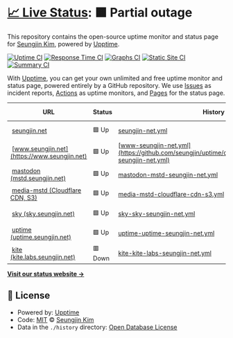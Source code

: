 # [📈 Live Status](https://demo.upptime.js.org): <!--live status--> **🟧 Partial outage**

This repository contains the open-source uptime monitor and status page for [Seungjin Kim](https://demo.upptime.js.org), powered by [Upptime](https://github.com/upptime/upptime).

[![Uptime CI](https://github.com/seungjin/uptime/workflows/Uptime%20CI/badge.svg)](https://github.com/seungjin/uptime/actions?query=workflow%3A%22Uptime+CI%22)
[![Response Time CI](https://github.com/seungjin/uptime/workflows/Response%20Time%20CI/badge.svg)](https://github.com/seungjin/uptime/actions?query=workflow%3A%22Response+Time+CI%22)
[![Graphs CI](https://github.com/seungjin/uptime/workflows/Graphs%20CI/badge.svg)](https://github.com/seungjin/uptime/actions?query=workflow%3A%22Graphs+CI%22)
[![Static Site CI](https://github.com/seungjin/uptime/workflows/Static%20Site%20CI/badge.svg)](https://github.com/seungjin/uptime/actions?query=workflow%3A%22Static+Site+CI%22)
[![Summary CI](https://github.com/seungjin/uptime/workflows/Summary%20CI/badge.svg)](https://github.com/seungjin/uptime/actions?query=workflow%3A%22Summary+CI%22)

With [Upptime](https://upptime.js.org), you can get your own unlimited and free uptime monitor and status page, powered entirely by a GitHub repository. We use [Issues](https://github.com/seungjin/uptime/issues) as incident reports, [Actions](https://github.com/seungjin/uptime/actions) as uptime monitors, and [Pages](https://demo.upptime.js.org) for the status page.

<!--start: status pages-->
<!-- This summary is generated by Upptime (https://github.com/upptime/upptime) -->
<!-- Do not edit this manually, your changes will be overwritten -->
<!-- prettier-ignore -->
| URL | Status | History | Response Time | Uptime |
| --- | ------ | ------- | ------------- | ------ |
| <img alt="" src="https://icons.duckduckgo.com/ip3/seungjin.net.ico" height="13"> [seungjin.net](https://seungjin.net) | 🟩 Up | [seungjin-net.yml](https://github.com/seungjin/uptime/commits/HEAD/history/seungjin-net.yml) | <details><summary><img alt="Response time graph" src="./graphs/seungjin-net/response-time-week.png" height="20"> 116ms</summary><br><a href="https://uptime.seungjin.net/history/seungjin-net"><img alt="Response time 775" src="https://img.shields.io/endpoint?url=https%3A%2F%2Fraw.githubusercontent.com%2Fseungjin%2Fuptime%2FHEAD%2Fapi%2Fseungjin-net%2Fresponse-time.json"></a><br><a href="https://uptime.seungjin.net/history/seungjin-net"><img alt="24-hour response time 125" src="https://img.shields.io/endpoint?url=https%3A%2F%2Fraw.githubusercontent.com%2Fseungjin%2Fuptime%2FHEAD%2Fapi%2Fseungjin-net%2Fresponse-time-day.json"></a><br><a href="https://uptime.seungjin.net/history/seungjin-net"><img alt="7-day response time 116" src="https://img.shields.io/endpoint?url=https%3A%2F%2Fraw.githubusercontent.com%2Fseungjin%2Fuptime%2FHEAD%2Fapi%2Fseungjin-net%2Fresponse-time-week.json"></a><br><a href="https://uptime.seungjin.net/history/seungjin-net"><img alt="30-day response time 112" src="https://img.shields.io/endpoint?url=https%3A%2F%2Fraw.githubusercontent.com%2Fseungjin%2Fuptime%2FHEAD%2Fapi%2Fseungjin-net%2Fresponse-time-month.json"></a><br><a href="https://uptime.seungjin.net/history/seungjin-net"><img alt="1-year response time 666" src="https://img.shields.io/endpoint?url=https%3A%2F%2Fraw.githubusercontent.com%2Fseungjin%2Fuptime%2FHEAD%2Fapi%2Fseungjin-net%2Fresponse-time-year.json"></a></details> | <details><summary><a href="https://uptime.seungjin.net/history/seungjin-net">100.00%</a></summary><a href="https://uptime.seungjin.net/history/seungjin-net"><img alt="All-time uptime 99.62%" src="https://img.shields.io/endpoint?url=https%3A%2F%2Fraw.githubusercontent.com%2Fseungjin%2Fuptime%2FHEAD%2Fapi%2Fseungjin-net%2Fuptime.json"></a><br><a href="https://uptime.seungjin.net/history/seungjin-net"><img alt="24-hour uptime 100.00%" src="https://img.shields.io/endpoint?url=https%3A%2F%2Fraw.githubusercontent.com%2Fseungjin%2Fuptime%2FHEAD%2Fapi%2Fseungjin-net%2Fuptime-day.json"></a><br><a href="https://uptime.seungjin.net/history/seungjin-net"><img alt="7-day uptime 100.00%" src="https://img.shields.io/endpoint?url=https%3A%2F%2Fraw.githubusercontent.com%2Fseungjin%2Fuptime%2FHEAD%2Fapi%2Fseungjin-net%2Fuptime-week.json"></a><br><a href="https://uptime.seungjin.net/history/seungjin-net"><img alt="30-day uptime 100.00%" src="https://img.shields.io/endpoint?url=https%3A%2F%2Fraw.githubusercontent.com%2Fseungjin%2Fuptime%2FHEAD%2Fapi%2Fseungjin-net%2Fuptime-month.json"></a><br><a href="https://uptime.seungjin.net/history/seungjin-net"><img alt="1-year uptime 99.74%" src="https://img.shields.io/endpoint?url=https%3A%2F%2Fraw.githubusercontent.com%2Fseungjin%2Fuptime%2FHEAD%2Fapi%2Fseungjin-net%2Fuptime-year.json"></a></details>
| <img alt="" src="https://icons.duckduckgo.com/ip3/www.seungjin.net.ico" height="13"> [www.seungjin.net](https://www.seungjin.net) | 🟩 Up | [www-seungjin-net.yml](https://github.com/seungjin/uptime/commits/HEAD/history/www-seungjin-net.yml) | <details><summary><img alt="Response time graph" src="./graphs/www-seungjin-net/response-time-week.png" height="20"> 116ms</summary><br><a href="https://uptime.seungjin.net/history/www-seungjin-net"><img alt="Response time 624" src="https://img.shields.io/endpoint?url=https%3A%2F%2Fraw.githubusercontent.com%2Fseungjin%2Fuptime%2FHEAD%2Fapi%2Fwww-seungjin-net%2Fresponse-time.json"></a><br><a href="https://uptime.seungjin.net/history/www-seungjin-net"><img alt="24-hour response time 115" src="https://img.shields.io/endpoint?url=https%3A%2F%2Fraw.githubusercontent.com%2Fseungjin%2Fuptime%2FHEAD%2Fapi%2Fwww-seungjin-net%2Fresponse-time-day.json"></a><br><a href="https://uptime.seungjin.net/history/www-seungjin-net"><img alt="7-day response time 116" src="https://img.shields.io/endpoint?url=https%3A%2F%2Fraw.githubusercontent.com%2Fseungjin%2Fuptime%2FHEAD%2Fapi%2Fwww-seungjin-net%2Fresponse-time-week.json"></a><br><a href="https://uptime.seungjin.net/history/www-seungjin-net"><img alt="30-day response time 147" src="https://img.shields.io/endpoint?url=https%3A%2F%2Fraw.githubusercontent.com%2Fseungjin%2Fuptime%2FHEAD%2Fapi%2Fwww-seungjin-net%2Fresponse-time-month.json"></a><br><a href="https://uptime.seungjin.net/history/www-seungjin-net"><img alt="1-year response time 526" src="https://img.shields.io/endpoint?url=https%3A%2F%2Fraw.githubusercontent.com%2Fseungjin%2Fuptime%2FHEAD%2Fapi%2Fwww-seungjin-net%2Fresponse-time-year.json"></a></details> | <details><summary><a href="https://uptime.seungjin.net/history/www-seungjin-net">100.00%</a></summary><a href="https://uptime.seungjin.net/history/www-seungjin-net"><img alt="All-time uptime 99.62%" src="https://img.shields.io/endpoint?url=https%3A%2F%2Fraw.githubusercontent.com%2Fseungjin%2Fuptime%2FHEAD%2Fapi%2Fwww-seungjin-net%2Fuptime.json"></a><br><a href="https://uptime.seungjin.net/history/www-seungjin-net"><img alt="24-hour uptime 100.00%" src="https://img.shields.io/endpoint?url=https%3A%2F%2Fraw.githubusercontent.com%2Fseungjin%2Fuptime%2FHEAD%2Fapi%2Fwww-seungjin-net%2Fuptime-day.json"></a><br><a href="https://uptime.seungjin.net/history/www-seungjin-net"><img alt="7-day uptime 100.00%" src="https://img.shields.io/endpoint?url=https%3A%2F%2Fraw.githubusercontent.com%2Fseungjin%2Fuptime%2FHEAD%2Fapi%2Fwww-seungjin-net%2Fuptime-week.json"></a><br><a href="https://uptime.seungjin.net/history/www-seungjin-net"><img alt="30-day uptime 100.00%" src="https://img.shields.io/endpoint?url=https%3A%2F%2Fraw.githubusercontent.com%2Fseungjin%2Fuptime%2FHEAD%2Fapi%2Fwww-seungjin-net%2Fuptime-month.json"></a><br><a href="https://uptime.seungjin.net/history/www-seungjin-net"><img alt="1-year uptime 99.74%" src="https://img.shields.io/endpoint?url=https%3A%2F%2Fraw.githubusercontent.com%2Fseungjin%2Fuptime%2FHEAD%2Fapi%2Fwww-seungjin-net%2Fuptime-year.json"></a></details>
| <img alt="" src="https://icons.duckduckgo.com/ip3/mstd.seungjin.net.ico" height="13"> [mastodon (mstd.seungjin.net)](https://mstd.seungjin.net) | 🟩 Up | [mastodon-mstd-seungjin-net.yml](https://github.com/seungjin/uptime/commits/HEAD/history/mastodon-mstd-seungjin-net.yml) | <details><summary><img alt="Response time graph" src="./graphs/mastodon-mstd-seungjin-net/response-time-week.png" height="20"> 768ms</summary><br><a href="https://uptime.seungjin.net/history/mastodon-mstd-seungjin-net"><img alt="Response time 754" src="https://img.shields.io/endpoint?url=https%3A%2F%2Fraw.githubusercontent.com%2Fseungjin%2Fuptime%2FHEAD%2Fapi%2Fmastodon-mstd-seungjin-net%2Fresponse-time.json"></a><br><a href="https://uptime.seungjin.net/history/mastodon-mstd-seungjin-net"><img alt="24-hour response time 741" src="https://img.shields.io/endpoint?url=https%3A%2F%2Fraw.githubusercontent.com%2Fseungjin%2Fuptime%2FHEAD%2Fapi%2Fmastodon-mstd-seungjin-net%2Fresponse-time-day.json"></a><br><a href="https://uptime.seungjin.net/history/mastodon-mstd-seungjin-net"><img alt="7-day response time 768" src="https://img.shields.io/endpoint?url=https%3A%2F%2Fraw.githubusercontent.com%2Fseungjin%2Fuptime%2FHEAD%2Fapi%2Fmastodon-mstd-seungjin-net%2Fresponse-time-week.json"></a><br><a href="https://uptime.seungjin.net/history/mastodon-mstd-seungjin-net"><img alt="30-day response time 760" src="https://img.shields.io/endpoint?url=https%3A%2F%2Fraw.githubusercontent.com%2Fseungjin%2Fuptime%2FHEAD%2Fapi%2Fmastodon-mstd-seungjin-net%2Fresponse-time-month.json"></a><br><a href="https://uptime.seungjin.net/history/mastodon-mstd-seungjin-net"><img alt="1-year response time 748" src="https://img.shields.io/endpoint?url=https%3A%2F%2Fraw.githubusercontent.com%2Fseungjin%2Fuptime%2FHEAD%2Fapi%2Fmastodon-mstd-seungjin-net%2Fresponse-time-year.json"></a></details> | <details><summary><a href="https://uptime.seungjin.net/history/mastodon-mstd-seungjin-net">100.00%</a></summary><a href="https://uptime.seungjin.net/history/mastodon-mstd-seungjin-net"><img alt="All-time uptime 99.95%" src="https://img.shields.io/endpoint?url=https%3A%2F%2Fraw.githubusercontent.com%2Fseungjin%2Fuptime%2FHEAD%2Fapi%2Fmastodon-mstd-seungjin-net%2Fuptime.json"></a><br><a href="https://uptime.seungjin.net/history/mastodon-mstd-seungjin-net"><img alt="24-hour uptime 100.00%" src="https://img.shields.io/endpoint?url=https%3A%2F%2Fraw.githubusercontent.com%2Fseungjin%2Fuptime%2FHEAD%2Fapi%2Fmastodon-mstd-seungjin-net%2Fuptime-day.json"></a><br><a href="https://uptime.seungjin.net/history/mastodon-mstd-seungjin-net"><img alt="7-day uptime 100.00%" src="https://img.shields.io/endpoint?url=https%3A%2F%2Fraw.githubusercontent.com%2Fseungjin%2Fuptime%2FHEAD%2Fapi%2Fmastodon-mstd-seungjin-net%2Fuptime-week.json"></a><br><a href="https://uptime.seungjin.net/history/mastodon-mstd-seungjin-net"><img alt="30-day uptime 100.00%" src="https://img.shields.io/endpoint?url=https%3A%2F%2Fraw.githubusercontent.com%2Fseungjin%2Fuptime%2FHEAD%2Fapi%2Fmastodon-mstd-seungjin-net%2Fuptime-month.json"></a><br><a href="https://uptime.seungjin.net/history/mastodon-mstd-seungjin-net"><img alt="1-year uptime 99.93%" src="https://img.shields.io/endpoint?url=https%3A%2F%2Fraw.githubusercontent.com%2Fseungjin%2Fuptime%2FHEAD%2Fapi%2Fmastodon-mstd-seungjin-net%2Fuptime-year.json"></a></details>
| <img alt="" src="https://icons.duckduckgo.com/ip3/media-mstd.seungjin.net.ico" height="13"> [media-mstd (Cloudflare CDN, S3)](https://media-mstd.seungjin.net/accounts/avatars/109/737/937/659/013/254/original/626c9187e341632b.jpg) | 🟩 Up | [media-mstd-cloudflare-cdn-s3.yml](https://github.com/seungjin/uptime/commits/HEAD/history/media-mstd-cloudflare-cdn-s3.yml) | <details><summary><img alt="Response time graph" src="./graphs/media-mstd-cloudflare-cdn-s3/response-time-week.png" height="20"> 145ms</summary><br><a href="https://uptime.seungjin.net/history/media-mstd-cloudflare-cdn-s3"><img alt="Response time 248" src="https://img.shields.io/endpoint?url=https%3A%2F%2Fraw.githubusercontent.com%2Fseungjin%2Fuptime%2FHEAD%2Fapi%2Fmedia-mstd-cloudflare-cdn-s3%2Fresponse-time.json"></a><br><a href="https://uptime.seungjin.net/history/media-mstd-cloudflare-cdn-s3"><img alt="24-hour response time 128" src="https://img.shields.io/endpoint?url=https%3A%2F%2Fraw.githubusercontent.com%2Fseungjin%2Fuptime%2FHEAD%2Fapi%2Fmedia-mstd-cloudflare-cdn-s3%2Fresponse-time-day.json"></a><br><a href="https://uptime.seungjin.net/history/media-mstd-cloudflare-cdn-s3"><img alt="7-day response time 145" src="https://img.shields.io/endpoint?url=https%3A%2F%2Fraw.githubusercontent.com%2Fseungjin%2Fuptime%2FHEAD%2Fapi%2Fmedia-mstd-cloudflare-cdn-s3%2Fresponse-time-week.json"></a><br><a href="https://uptime.seungjin.net/history/media-mstd-cloudflare-cdn-s3"><img alt="30-day response time 159" src="https://img.shields.io/endpoint?url=https%3A%2F%2Fraw.githubusercontent.com%2Fseungjin%2Fuptime%2FHEAD%2Fapi%2Fmedia-mstd-cloudflare-cdn-s3%2Fresponse-time-month.json"></a><br><a href="https://uptime.seungjin.net/history/media-mstd-cloudflare-cdn-s3"><img alt="1-year response time 248" src="https://img.shields.io/endpoint?url=https%3A%2F%2Fraw.githubusercontent.com%2Fseungjin%2Fuptime%2FHEAD%2Fapi%2Fmedia-mstd-cloudflare-cdn-s3%2Fresponse-time-year.json"></a></details> | <details><summary><a href="https://uptime.seungjin.net/history/media-mstd-cloudflare-cdn-s3">99.68%</a></summary><a href="https://uptime.seungjin.net/history/media-mstd-cloudflare-cdn-s3"><img alt="All-time uptime 99.86%" src="https://img.shields.io/endpoint?url=https%3A%2F%2Fraw.githubusercontent.com%2Fseungjin%2Fuptime%2FHEAD%2Fapi%2Fmedia-mstd-cloudflare-cdn-s3%2Fuptime.json"></a><br><a href="https://uptime.seungjin.net/history/media-mstd-cloudflare-cdn-s3"><img alt="24-hour uptime 97.73%" src="https://img.shields.io/endpoint?url=https%3A%2F%2Fraw.githubusercontent.com%2Fseungjin%2Fuptime%2FHEAD%2Fapi%2Fmedia-mstd-cloudflare-cdn-s3%2Fuptime-day.json"></a><br><a href="https://uptime.seungjin.net/history/media-mstd-cloudflare-cdn-s3"><img alt="7-day uptime 99.68%" src="https://img.shields.io/endpoint?url=https%3A%2F%2Fraw.githubusercontent.com%2Fseungjin%2Fuptime%2FHEAD%2Fapi%2Fmedia-mstd-cloudflare-cdn-s3%2Fuptime-week.json"></a><br><a href="https://uptime.seungjin.net/history/media-mstd-cloudflare-cdn-s3"><img alt="30-day uptime 99.73%" src="https://img.shields.io/endpoint?url=https%3A%2F%2Fraw.githubusercontent.com%2Fseungjin%2Fuptime%2FHEAD%2Fapi%2Fmedia-mstd-cloudflare-cdn-s3%2Fuptime-month.json"></a><br><a href="https://uptime.seungjin.net/history/media-mstd-cloudflare-cdn-s3"><img alt="1-year uptime 99.86%" src="https://img.shields.io/endpoint?url=https%3A%2F%2Fraw.githubusercontent.com%2Fseungjin%2Fuptime%2FHEAD%2Fapi%2Fmedia-mstd-cloudflare-cdn-s3%2Fuptime-year.json"></a></details>
| <img alt="" src="https://icons.duckduckgo.com/ip3/sky.seungjin.net.ico" height="13"> [sky (sky.seungjin.net)](https://sky.seungjin.net/health) | 🟩 Up | [sky-sky-seungjin-net.yml](https://github.com/seungjin/uptime/commits/HEAD/history/sky-sky-seungjin-net.yml) | <details><summary><img alt="Response time graph" src="./graphs/sky-sky-seungjin-net/response-time-week.png" height="20"> 2708ms</summary><br><a href="https://uptime.seungjin.net/history/sky-sky-seungjin-net"><img alt="Response time 1862" src="https://img.shields.io/endpoint?url=https%3A%2F%2Fraw.githubusercontent.com%2Fseungjin%2Fuptime%2FHEAD%2Fapi%2Fsky-sky-seungjin-net%2Fresponse-time.json"></a><br><a href="https://uptime.seungjin.net/history/sky-sky-seungjin-net"><img alt="24-hour response time 667" src="https://img.shields.io/endpoint?url=https%3A%2F%2Fraw.githubusercontent.com%2Fseungjin%2Fuptime%2FHEAD%2Fapi%2Fsky-sky-seungjin-net%2Fresponse-time-day.json"></a><br><a href="https://uptime.seungjin.net/history/sky-sky-seungjin-net"><img alt="7-day response time 2708" src="https://img.shields.io/endpoint?url=https%3A%2F%2Fraw.githubusercontent.com%2Fseungjin%2Fuptime%2FHEAD%2Fapi%2Fsky-sky-seungjin-net%2Fresponse-time-week.json"></a><br><a href="https://uptime.seungjin.net/history/sky-sky-seungjin-net"><img alt="30-day response time 1873" src="https://img.shields.io/endpoint?url=https%3A%2F%2Fraw.githubusercontent.com%2Fseungjin%2Fuptime%2FHEAD%2Fapi%2Fsky-sky-seungjin-net%2Fresponse-time-month.json"></a><br><a href="https://uptime.seungjin.net/history/sky-sky-seungjin-net"><img alt="1-year response time 1862" src="https://img.shields.io/endpoint?url=https%3A%2F%2Fraw.githubusercontent.com%2Fseungjin%2Fuptime%2FHEAD%2Fapi%2Fsky-sky-seungjin-net%2Fresponse-time-year.json"></a></details> | <details><summary><a href="https://uptime.seungjin.net/history/sky-sky-seungjin-net">100.00%</a></summary><a href="https://uptime.seungjin.net/history/sky-sky-seungjin-net"><img alt="All-time uptime 99.21%" src="https://img.shields.io/endpoint?url=https%3A%2F%2Fraw.githubusercontent.com%2Fseungjin%2Fuptime%2FHEAD%2Fapi%2Fsky-sky-seungjin-net%2Fuptime.json"></a><br><a href="https://uptime.seungjin.net/history/sky-sky-seungjin-net"><img alt="24-hour uptime 100.00%" src="https://img.shields.io/endpoint?url=https%3A%2F%2Fraw.githubusercontent.com%2Fseungjin%2Fuptime%2FHEAD%2Fapi%2Fsky-sky-seungjin-net%2Fuptime-day.json"></a><br><a href="https://uptime.seungjin.net/history/sky-sky-seungjin-net"><img alt="7-day uptime 100.00%" src="https://img.shields.io/endpoint?url=https%3A%2F%2Fraw.githubusercontent.com%2Fseungjin%2Fuptime%2FHEAD%2Fapi%2Fsky-sky-seungjin-net%2Fuptime-week.json"></a><br><a href="https://uptime.seungjin.net/history/sky-sky-seungjin-net"><img alt="30-day uptime 99.85%" src="https://img.shields.io/endpoint?url=https%3A%2F%2Fraw.githubusercontent.com%2Fseungjin%2Fuptime%2FHEAD%2Fapi%2Fsky-sky-seungjin-net%2Fuptime-month.json"></a><br><a href="https://uptime.seungjin.net/history/sky-sky-seungjin-net"><img alt="1-year uptime 99.21%" src="https://img.shields.io/endpoint?url=https%3A%2F%2Fraw.githubusercontent.com%2Fseungjin%2Fuptime%2FHEAD%2Fapi%2Fsky-sky-seungjin-net%2Fuptime-year.json"></a></details>
| <img alt="" src="https://icons.duckduckgo.com/ip3/uptime.seungjin.net.ico" height="13"> [uptime (uptime.seungjin.net)](https://uptime.seungjin.net) | 🟩 Up | [uptime-uptime-seungjin-net.yml](https://github.com/seungjin/uptime/commits/HEAD/history/uptime-uptime-seungjin-net.yml) | <details><summary><img alt="Response time graph" src="./graphs/uptime-uptime-seungjin-net/response-time-week.png" height="20"> 113ms</summary><br><a href="https://uptime.seungjin.net/history/uptime-uptime-seungjin-net"><img alt="Response time 124" src="https://img.shields.io/endpoint?url=https%3A%2F%2Fraw.githubusercontent.com%2Fseungjin%2Fuptime%2FHEAD%2Fapi%2Fuptime-uptime-seungjin-net%2Fresponse-time.json"></a><br><a href="https://uptime.seungjin.net/history/uptime-uptime-seungjin-net"><img alt="24-hour response time 99" src="https://img.shields.io/endpoint?url=https%3A%2F%2Fraw.githubusercontent.com%2Fseungjin%2Fuptime%2FHEAD%2Fapi%2Fuptime-uptime-seungjin-net%2Fresponse-time-day.json"></a><br><a href="https://uptime.seungjin.net/history/uptime-uptime-seungjin-net"><img alt="7-day response time 113" src="https://img.shields.io/endpoint?url=https%3A%2F%2Fraw.githubusercontent.com%2Fseungjin%2Fuptime%2FHEAD%2Fapi%2Fuptime-uptime-seungjin-net%2Fresponse-time-week.json"></a><br><a href="https://uptime.seungjin.net/history/uptime-uptime-seungjin-net"><img alt="30-day response time 109" src="https://img.shields.io/endpoint?url=https%3A%2F%2Fraw.githubusercontent.com%2Fseungjin%2Fuptime%2FHEAD%2Fapi%2Fuptime-uptime-seungjin-net%2Fresponse-time-month.json"></a><br><a href="https://uptime.seungjin.net/history/uptime-uptime-seungjin-net"><img alt="1-year response time 120" src="https://img.shields.io/endpoint?url=https%3A%2F%2Fraw.githubusercontent.com%2Fseungjin%2Fuptime%2FHEAD%2Fapi%2Fuptime-uptime-seungjin-net%2Fresponse-time-year.json"></a></details> | <details><summary><a href="https://uptime.seungjin.net/history/uptime-uptime-seungjin-net">100.00%</a></summary><a href="https://uptime.seungjin.net/history/uptime-uptime-seungjin-net"><img alt="All-time uptime 99.99%" src="https://img.shields.io/endpoint?url=https%3A%2F%2Fraw.githubusercontent.com%2Fseungjin%2Fuptime%2FHEAD%2Fapi%2Fuptime-uptime-seungjin-net%2Fuptime.json"></a><br><a href="https://uptime.seungjin.net/history/uptime-uptime-seungjin-net"><img alt="24-hour uptime 100.00%" src="https://img.shields.io/endpoint?url=https%3A%2F%2Fraw.githubusercontent.com%2Fseungjin%2Fuptime%2FHEAD%2Fapi%2Fuptime-uptime-seungjin-net%2Fuptime-day.json"></a><br><a href="https://uptime.seungjin.net/history/uptime-uptime-seungjin-net"><img alt="7-day uptime 100.00%" src="https://img.shields.io/endpoint?url=https%3A%2F%2Fraw.githubusercontent.com%2Fseungjin%2Fuptime%2FHEAD%2Fapi%2Fuptime-uptime-seungjin-net%2Fuptime-week.json"></a><br><a href="https://uptime.seungjin.net/history/uptime-uptime-seungjin-net"><img alt="30-day uptime 100.00%" src="https://img.shields.io/endpoint?url=https%3A%2F%2Fraw.githubusercontent.com%2Fseungjin%2Fuptime%2FHEAD%2Fapi%2Fuptime-uptime-seungjin-net%2Fuptime-month.json"></a><br><a href="https://uptime.seungjin.net/history/uptime-uptime-seungjin-net"><img alt="1-year uptime 99.99%" src="https://img.shields.io/endpoint?url=https%3A%2F%2Fraw.githubusercontent.com%2Fseungjin%2Fuptime%2FHEAD%2Fapi%2Fuptime-uptime-seungjin-net%2Fuptime-year.json"></a></details>
| <img alt="" src="https://icons.duckduckgo.com/ip3/kite.labs.seungjin.net.ico" height="13"> [kite (kite.labs.seungjin.net)](https://kite.labs.seungjin.net) | 🟥 Down | [kite-kite-labs-seungjin-net.yml](https://github.com/seungjin/uptime/commits/HEAD/history/kite-kite-labs-seungjin-net.yml) | <details><summary><img alt="Response time graph" src="./graphs/kite-kite-labs-seungjin-net/response-time-week.png" height="20"> 0ms</summary><br><a href="https://uptime.seungjin.net/history/kite-kite-labs-seungjin-net"><img alt="Response time 509" src="https://img.shields.io/endpoint?url=https%3A%2F%2Fraw.githubusercontent.com%2Fseungjin%2Fuptime%2FHEAD%2Fapi%2Fkite-kite-labs-seungjin-net%2Fresponse-time.json"></a><br><a href="https://uptime.seungjin.net/history/kite-kite-labs-seungjin-net"><img alt="24-hour response time 0" src="https://img.shields.io/endpoint?url=https%3A%2F%2Fraw.githubusercontent.com%2Fseungjin%2Fuptime%2FHEAD%2Fapi%2Fkite-kite-labs-seungjin-net%2Fresponse-time-day.json"></a><br><a href="https://uptime.seungjin.net/history/kite-kite-labs-seungjin-net"><img alt="7-day response time 0" src="https://img.shields.io/endpoint?url=https%3A%2F%2Fraw.githubusercontent.com%2Fseungjin%2Fuptime%2FHEAD%2Fapi%2Fkite-kite-labs-seungjin-net%2Fresponse-time-week.json"></a><br><a href="https://uptime.seungjin.net/history/kite-kite-labs-seungjin-net"><img alt="30-day response time 0" src="https://img.shields.io/endpoint?url=https%3A%2F%2Fraw.githubusercontent.com%2Fseungjin%2Fuptime%2FHEAD%2Fapi%2Fkite-kite-labs-seungjin-net%2Fresponse-time-month.json"></a><br><a href="https://uptime.seungjin.net/history/kite-kite-labs-seungjin-net"><img alt="1-year response time 509" src="https://img.shields.io/endpoint?url=https%3A%2F%2Fraw.githubusercontent.com%2Fseungjin%2Fuptime%2FHEAD%2Fapi%2Fkite-kite-labs-seungjin-net%2Fresponse-time-year.json"></a></details> | <details><summary><a href="https://uptime.seungjin.net/history/kite-kite-labs-seungjin-net">0.00%</a></summary><a href="https://uptime.seungjin.net/history/kite-kite-labs-seungjin-net"><img alt="All-time uptime 4.08%" src="https://img.shields.io/endpoint?url=https%3A%2F%2Fraw.githubusercontent.com%2Fseungjin%2Fuptime%2FHEAD%2Fapi%2Fkite-kite-labs-seungjin-net%2Fuptime.json"></a><br><a href="https://uptime.seungjin.net/history/kite-kite-labs-seungjin-net"><img alt="24-hour uptime 0.00%" src="https://img.shields.io/endpoint?url=https%3A%2F%2Fraw.githubusercontent.com%2Fseungjin%2Fuptime%2FHEAD%2Fapi%2Fkite-kite-labs-seungjin-net%2Fuptime-day.json"></a><br><a href="https://uptime.seungjin.net/history/kite-kite-labs-seungjin-net"><img alt="7-day uptime 0.00%" src="https://img.shields.io/endpoint?url=https%3A%2F%2Fraw.githubusercontent.com%2Fseungjin%2Fuptime%2FHEAD%2Fapi%2Fkite-kite-labs-seungjin-net%2Fuptime-week.json"></a><br><a href="https://uptime.seungjin.net/history/kite-kite-labs-seungjin-net"><img alt="30-day uptime 1.38%" src="https://img.shields.io/endpoint?url=https%3A%2F%2Fraw.githubusercontent.com%2Fseungjin%2Fuptime%2FHEAD%2Fapi%2Fkite-kite-labs-seungjin-net%2Fuptime-month.json"></a><br><a href="https://uptime.seungjin.net/history/kite-kite-labs-seungjin-net"><img alt="1-year uptime 4.08%" src="https://img.shields.io/endpoint?url=https%3A%2F%2Fraw.githubusercontent.com%2Fseungjin%2Fuptime%2FHEAD%2Fapi%2Fkite-kite-labs-seungjin-net%2Fuptime-year.json"></a></details>

<!--end: status pages-->

[**Visit our status website →**](https://demo.upptime.js.org)

## 📄 License

- Powered by: [Upptime](https://github.com/upptime/upptime)
- Code: [MIT](./LICENSE) © [Seungjin Kim](https://demo.upptime.js.org)
- Data in the `./history` directory: [Open Database License](https://opendatacommons.org/licenses/odbl/1-0/)
